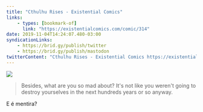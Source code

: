 ```yaml
---
title: "Cthulhu Rises - Existential Comics"
links:
    - types: [bookmark-of]
      link: "https://existentialcomics.com/comic/314"
date: 2019-11-04T14:24:07.480-03:00
syndicationLinks:
    - https://brid.gy/publish/twitter
    - https://brid.gy/publish/mastodon
twitterContent: "Cthulhu Rises - Existential Comics https://existentialcomics.com/comic/314"
---
```


![](/uploads/cthulhu-rises.png)

> Besides, what are you so mad about? It's not like you weren't going to destroy yourselves in the next hundreds years or so anyway.

E é mentira?
